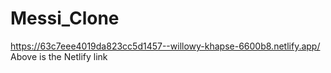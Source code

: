 # Messi_Clone
https://63c7eee4019da823cc5d1457--willowy-khapse-6600b8.netlify.app/
Above is the Netlify link
